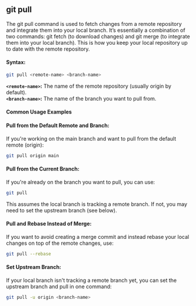 ## git pull
The git pull command is used to fetch changes from a remote repository and integrate them into your local branch. It’s essentially a combination of two commands: git fetch (to download changes) and git merge (to integrate them into your local branch). This is how you keep your local repository up to date with the remote repository.
#### Syntax:
```bash
git pull <remote-name> <branch-name>
```
**`<remote-name>`:** The name of the remote repository (usually origin by default).  
**`<branch-name>`:** The name of the branch you want to pull from.
#### Common Usage Examples
#### Pull from the Default Remote and Branch:
If you're working on the main branch and want to pull from the default remote (origin):
```bash
git pull origin main
```
#### Pull from the Current Branch:
If you're already on the branch you want to pull, you can use:
```bash
git pull
```
This assumes the local branch is tracking a remote branch. If not, you may need to set the upstream branch (see below).
#### Pull and Rebase Instead of Merge:
If you want to avoid creating a merge commit and instead rebase your local changes on top of the remote changes, use:
```bash
git pull --rebase
```
#### Set Upstream Branch:
If your local branch isn't tracking a remote branch yet, you can set the upstream branch and pull in one command:
```bash
git pull -u origin <branch-name>
```
